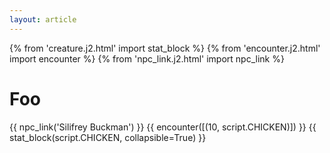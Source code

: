 ```yaml
---
layout: article
---
```

{% from 'creature.j2.html' import stat_block %}
{% from 'encounter.j2.html' import encounter %}
{% from 'npc_link.j2.html' import npc_link %}
# Foo
{{ npc_link('Silifrey Buckman') }}
{{ encounter([(10, script.CHICKEN)]) }}
{{ stat_block(script.CHICKEN, collapsible=True) }}